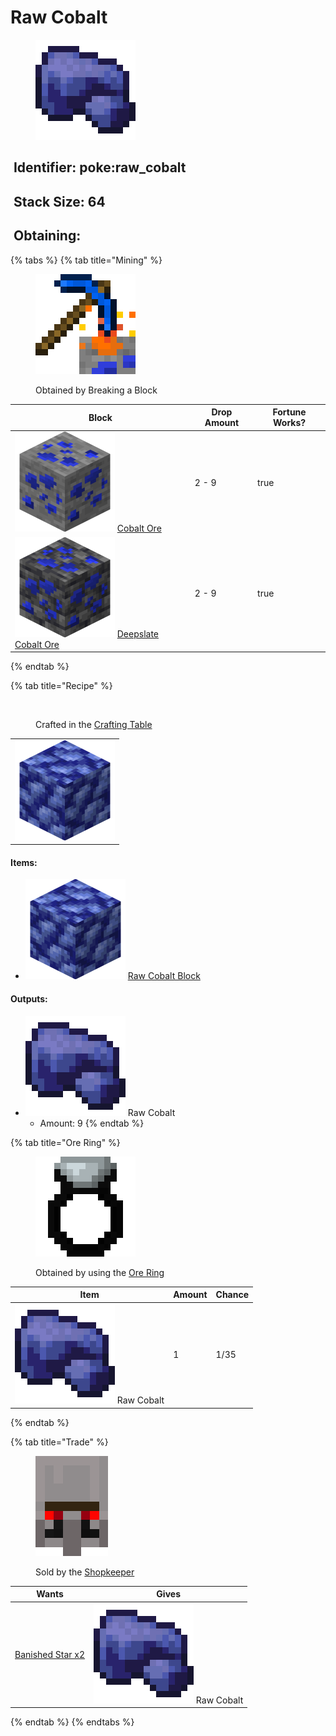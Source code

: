 # Raw Cobalt

<figure><img src="https://github.com/ItsMePok/PFE/blob/wikiAssets/wikiMain/raw_cobalt.png?raw=true" alt=""><figcaption></figcaption></figure>

## <img src="https://minecraft.wiki/images/Name_Tag_JE2_BE2.png?cbdc1" alt="" data-size="line"> Identifier: poke:raw\_cobalt <a href="#identifier" id="identifier"></a>

## <img src="https://minecraft.wiki/images/Light_Gray_Bundle_JE1_BE1.png?b552e" alt="" data-size="line"> Stack Size: 64

## <img src="https://minecraft.wiki/images/thumb/Crafting_Table_JE4_BE3.png/150px-Crafting_Table_JE4_BE3.png?5767f" alt="" data-size="line"> Obtaining:

{% tabs %}
{% tab title="Mining" %}
<figure><img src="https://github.com/ItsMePok/PFE/blob/wikiAssets/MiscIcons/BlockBreak.png?raw=true" alt=""><figcaption><p>Obtained by Breaking a Block</p></figcaption></figure>

<table><thead><tr><th>Block</th><th>Drop Amount</th><th data-type="checkbox">Fortune Works?</th></tr></thead><tbody><tr><td><img src="https://github.com/ItsMePok/PFE/blob/wikiAssets/ore/cobaltOre.png?raw=true" alt="Cobalt Ore." data-size="line"> <a href="../../blocks/ores/stone-ores/cobalt-ore.md">Cobalt Ore</a></td><td>2 - 9</td><td>true</td></tr><tr><td><img src="https://github.com/ItsMePok/PFE/blob/wikiAssets/ore/DeepslateCobaltOre.png?raw=true" alt="Deepslate Cobalt Ore" data-size="line"> <a href="../../blocks/ores/deepslate-ores/deepslate-cobalt-ore.md">Deepslate Cobalt Ore</a></td><td>2 - 9</td><td>true</td></tr></tbody></table>
{% endtab %}

{% tab title="Recipe" %}
<figure><img src="https://minecraft.wiki/images/thumb/Crafting_Table_JE4_BE3.png/150px-Crafting_Table_JE4_BE3.png?5767f" alt=""><figcaption><p>Crafted in the <a href="https://minecraft.wiki/w/Crafting_Table">Crafting Table</a></p></figcaption></figure>

|                                                                                                                |
| :------------------------------------------------------------------------------------------------------------: |
| ![Raw Cobalt Block.](https://github.com/ItsMePok/PFE/blob/wikiAssets/blockRenders/RawCobaltBlock.png?raw=true) |

#### Items:

* <img src="https://github.com/ItsMePok/PFE/blob/wikiAssets/blockRenders/RawCobaltBlock.png?raw=true" alt="Raw Cobalt Block." data-size="line"> [Raw Cobalt Block](../../blocks/raw-ore-blocks/block-of-raw-cobalt.md)

#### Outputs:

* <img src="https://github.com/ItsMePok/PFE/blob/wikiAssets/wikiMain/raw_cobalt.png?raw=true" alt="Raw Cobalt." data-size="line"> Raw Cobalt
  * Amount: 9
{% endtab %}

{% tab title="Ore Ring" %}
<figure><img src="https://github.com/ItsMePok/PFE/blob/wikiAssets/wikiMain/ore_ring.png?raw=true" alt=""><figcaption><p>Obtained by using the <a href="../../tools/rings/ore-ring.md">Ore Ring</a></p></figcaption></figure>

| Item                                                                                                                                       | Amount | Chance |
| ------------------------------------------------------------------------------------------------------------------------------------------ | ------ | ------ |
| <img src="https://github.com/ItsMePok/PFE/blob/wikiAssets/wikiMain/raw_cobalt.png?raw=true" alt="Raw Cobalt." data-size="line"> Raw Cobalt | 1      | 1/35   |
{% endtab %}

{% tab title="Trade" %}
<figure><img src="https://github.com/ItsMePok/PFE/blob/wikiAssets/entity_icon/Shopkeeper.png?raw=true" alt=""><figcaption><p>Sold by the <a href="../../mobs/traders/shopkeeper.md">Shopkeeper</a></p></figcaption></figure>

| Wants                                                                                                                                                                                                                                                                                                                    | Gives                                                                                                                                      |
| ------------------------------------------------------------------------------------------------------------------------------------------------------------------------------------------------------------------------------------------------------------------------------------------------------------------------ | ------------------------------------------------------------------------------------------------------------------------------------------ |
| [<img src="https://pfewiki.gitbook.io/~gitbook/image?url=https%3A%2F%2Fgithub.com%2FItsMePok%2FPFE%2Fassets%2F136857747%2Fe418b9e5-fabf-44cd-9775-f353e3b512ac&#x26;width=768&#x26;dpr=1&#x26;quality=100&#x26;sign=ffcb5343&#x26;sv=1" alt="" data-size="line">Banished Star x2](../banished-stars/banished-star-x2.md) | <img src="https://github.com/ItsMePok/PFE/blob/wikiAssets/wikiMain/raw_cobalt.png?raw=true" alt="Raw Cobalt." data-size="line"> Raw Cobalt |
{% endtab %}
{% endtabs %}
